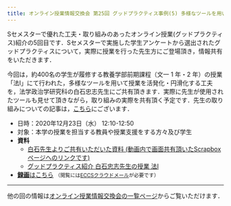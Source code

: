 ```yaml
---
title: オンライン授業情報交換会 第25回 グッドプラクティス事例(5) 多様なツールを用いて授業を活発化・円滑化する工夫
---
```


Sセメスターで優れた工夫・取り組みのあったオンライン授業(グッドプラクティス)紹介の5回目です．Sセメスターで実施した学生アンケートから選出されたグッドプラクティスについて，実際に授業を行った先生方にご登場頂き，情報共有をいただきます．

今回は，約400名の学生が履修する教養学部前期課程（文一 1 年・2 年）の授業「法Ⅰ」にて行われた，多様なツールを用いて授業を活発化・円滑化する工夫を，法学政治学研究科の白石忠志先生にご共有頂きます．実際に先生が使用されたツールも見せて頂きながら，取り組みの実際を共有頂く予定です．先生の取り組みについての記事は，[こちら](/good-practice/interview/shiraishi)にございます．

- 日時：2020年12月23日（水） 12:10-12:50
- 対象：本学の授業を担当する教員や授業支援をする方々及び学生
- **資料**
    - [白石先生よりご共有いただいた資料 (動画内で画面共有頂いたScrapboxページへのリンクです)](https://tinyurl.com/y9lxq2wu)
    - [グッドプラクティス紹介 白石忠志先生の授業 法Ⅰ](/good-practice/interview/shiraishi)
- [**録画**はこちら](https://drive.google.com/file/d/1viUcQGPf9215569LRY2wTmgik4rY0twg/view?usp=sharing) <small>（閲覧には[ECCSクラウドメール](/eccs_cloud_email)が必要です）</small>

---

他の回の情報は[オンライン授業情報交換会の一覧ページ](/events/luncheon/)からご覧いただけます．
